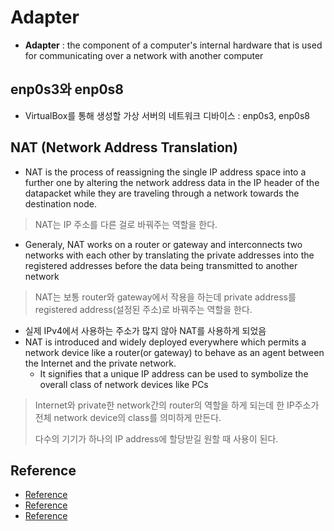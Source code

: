 # Adapter
- **Adapter** : the component of a computer's internal hardware that is used for communicating over a network with another computer
## enp0s3와 enp0s8
- VirtualBox를 통해 생성할 가상 서버의 네트워크 디바이스 : enp0s3, enp0s8

## NAT (Network Address Translation)
- NAT is the process of reassigning the single IP address space into a further one
by altering the network address data in the IP header of the datapacket while they
are traveling through a network towards the destination node.
> NAT는 IP 주소를 다른 걸로 바꿔주는 역할을 한다.
- Generaly, NAT works on a router or gateway and interconnects two networks with
each other by translating the private
addresses into the registered addresses before the data being transmitted to another network
> NAT는 보통 router와 gateway에서 작용을 하는데 private address를 registered address(설정된 주소)로 바꿔주는 역할을 한다.
- 실제 IPv4에서 사용하는 주소가 많지 않아 NAT를 사용하게 되었음
- NAT is introduced and widely deployed everywhere which permits a network device like a router(or gateway) to behave as an agent between the Internet and the private network.
  - It signifies that a unique IP address can be used to symbolize the overall class of network devices like PCs
> Internet와 private한 network간의 router의 역할을 하게 되는데 한 IP주소가 전체 network device의 class를 의미하게 만든다.
> 
> 다수의 기기가 하나의 IP address에 할당받길 원할 때 사용이 된다.


## Reference
- [Reference](https://thebook.io/006881/part02/ch03/02/02-03/)
- [Reference](https://www.softwaretestinghelp.com/network-address-translation-nat/)
- [Reference](https://www.comptia.org/content/guides/what-is-network-address-translation)